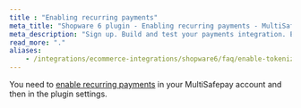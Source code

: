 ```yaml
---
title : "Enabling recurring payments"
meta_title: "Shopware 6 plugin - Enabling recurring payments - MultiSafepay Docs"
meta_description: "Sign up. Build and test your payments integration. Explore our products and services. Use our API reference, SDKs, and wrappers. Get support."
read_more: "."
aliases:
    - /integrations/ecommerce-integrations/shopware6/faq/enable-tokenization-within-shopware6
---
```


You need to [enable recurring payments](/features/recurring-payments) in your MultiSafepay account and then in the plugin settings. 

